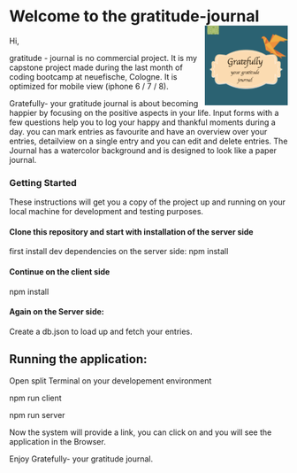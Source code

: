 # Welcome to the gratitude-journal <img src="./journalpreview.png" alt="gratitude-journal logo" align="right" width="150">

Hi,

gratitude - journal is no commercial project. It is my capstone project made during the last month of coding bootcamp at neuefische, Cologne. It is optimized for mobile view (iphone 6 / 7 / 8).

Gratefully- your gratitude journal is about becoming happier by focusing on the positive aspects in your life.
Input forms with a few questions help you to log your happy and thankful moments during a day.
you can mark entries as favourite and have an overview over your entries, detailview on a single entry and you can edit and delete entries.
The Journal has a watercolor background and is designed to look like a paper journal.

### Getting Started

These instructions will get you a copy of the project up and running on your local machine for development and testing purposes.

#### Clone this repository and start with installation of the server side

first install dev dependencies on the server side: npm install

#### Continue on the client side

npm install

#### Again on the Server side:

Create a db.json to load up and fetch your entries.

## Running the application:

Open split Terminal on your developement environment

npm run client

npm run server

Now the system will provide a link, you can click on and you will see the application in the Browser.

Enjoy Gratefully- your gratitude journal.
